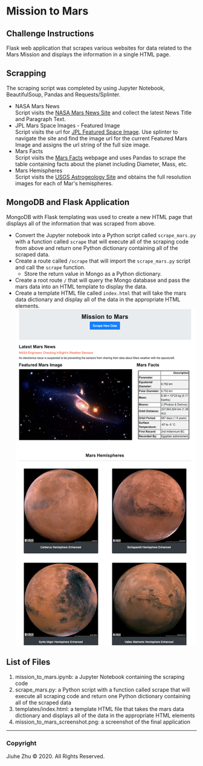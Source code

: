 # Mission to Mars
## Challenge Instructions
Flask web application that scrapes various websites for data related to the Mars Mission and displays the information in a single HTML page.

## Scrapping
The scraping script was completed by using Jupyter Notebook, BeautifulSoup, Pandas and Requests/Splinter.
- NASA Mars News  
Script visits the [NASA Mars News Site](https://mars.nasa.gov/news/page=0&per_page=40&order=publish_date+desc%2Ccreated_at+desc&search=&category=19%2C165%2C184%2C204&blank_scope=Latest) and collect the latest News Title and Paragraph Text.
- JPL Mars Space Images - Featured Image  
Script visits the url for [JPL Featured Space Image](https://www.jpl.nasa.gov/spaceimages/?search=&category=Mars). Use splinter to navigate the site and find the image url for the current Featured Mars Image and assigns the url string of the full size image.
- Mars Facts  
Script visits the [Mars Facts](https://space-facts.com/mars/) webpage and uses Pandas to scrape the table containing facts about the planet including Diameter, Mass, etc.
- Mars Hemispheres  
Script visits the [USGS Astrogeology Site](https://astrogeology.usgs.gov/search/results?q=hemisphere+enhanced&k1=target&v1=Mars) and obtains the full resolution images for each of Mar's hemispheres.

## MongoDB and Flask Application
MongoDB with Flask templating was used to create a new HTML page that displays all of the information that was scraped from above.
- Convert the Jupyter notebook into a Python script called `scrape_mars.py` with a function called `scrape` that will execute all of the scraping code from above and return one Python dictionary containing all of the scraped data.
- Create a route called `/scrape` that will import the `scrape_mars.py` script and call the `scrape` function.
  - Store the return value in Mongo as a Python dictionary.
- Create a root route `/` that will query the Mongo database and pass the mars data into an HTML template to display the data.
- Create a template HTML file called `index.html` that will take the mars data dictionary and display all of the data in the appropriate HTML elements. \
![Mission_to_Mars](https://github.com/Jiuhe2020/web-scraping-challenge/blob/master/mission_to_mars_screenshot.png)

## List of Files
1. mission_to_mars.ipynb: a Jupyter Notebook containing the scraping code
2. scrape_mars.py: a Python script with a function called scrape that will execute all scraping code and return one Python dictionary containing all of the scraped data
3. templates/index.html: a template HTML file that takes the mars data dictionary and displays all of the data in the appropriate HTML elements
4. mission_to_mars_screenshot.png: a screenshot of the final application

---
### Copyright
Jiuhe Zhu © 2020. All Rights Reserved.
